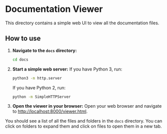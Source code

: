 # Documentation Viewer

This directory contains a simple web UI to view all the documentation files.

## How to use

1.  **Navigate to the `docs` directory:**
    ```bash
    cd docs
    ```

2.  **Start a simple web server:**
    If you have Python 3, run:
    ```bash
    python3 -m http.server
    ```
    If you have Python 2, run:
    ```bash
    python -m SimpleHTTPServer
    ```

3.  **Open the viewer in your browser:**
    Open your web browser and navigate to [http://localhost:8000/viewer.html](http://localhost:8000/viewer.html).

You should see a list of all the files and folders in the `docs` directory. You can click on folders to expand them and click on files to open them in a new tab.

